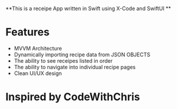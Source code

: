 **This is a receipe App written in Swift using X-Code and SwiftUI
**

# Features
- MVVM Architecture
- Dynamically importing recipe data from JSON OBJECTS
- The ability to see receipes listed in order
- The ability to navigate into individual recipe pages
- Clean UI/UX design

# Inspired by CodeWithChris
